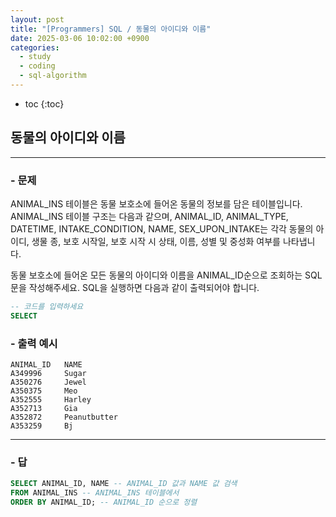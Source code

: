 ```yaml
---
layout: post
title: "[Programmers] SQL / 동물의 아이디와 이름"
date: 2025-03-06 10:02:00 +0900
categories: 
  - study
  - coding
  - sql-algorithm
---
```


* toc
{:toc}

## 동물의 아이디와 이름

---

### - 문제

ANIMAL_INS 테이블은 동물 보호소에 들어온 동물의 정보를 담은 테이블입니다. ANIMAL_INS 테이블 구조는 다음과 같으며, ANIMAL_ID, ANIMAL_TYPE, DATETIME, INTAKE_CONDITION, NAME, SEX_UPON_INTAKE는 각각 동물의 아이디, 생물 종, 보호 시작일, 보호 시작 시 상태, 이름, 성별 및 중성화 여부를 나타냅니다.

동물 보호소에 들어온 모든 동물의 아이디와 이름을 ANIMAL_ID순으로 조회하는 SQL문을 작성해주세요. SQL을 실행하면 다음과 같이 출력되어야 합니다.

```sql
-- 코드를 입력하세요
SELECT
```

### - 출력 예시

```
ANIMAL_ID	NAME
A349996 	Sugar
A350276	    Jewel
A350375	    Meo
A352555	    Harley
A352713	    Gia
A352872	    Peanutbutter
A353259	    Bj
```

<!-- >  -->

---

### - 답

```sql
SELECT ANIMAL_ID, NAME -- ANIMAL_ID 값과 NAME 값 검색
FROM ANIMAL_INS -- ANIMAL_INS 테이블에서
ORDER BY ANIMAL_ID; -- ANIMAL_ID 순으로 정렬
```

<!--  -->
